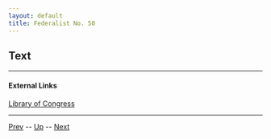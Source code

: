 ```yaml
---
layout: default
title: Federalist No. 50
---
```


## Text

---
#### External Links
[Library of Congress]()

---

[Prev](49.md) -- [Up](README.md) -- [Next](51.md)
